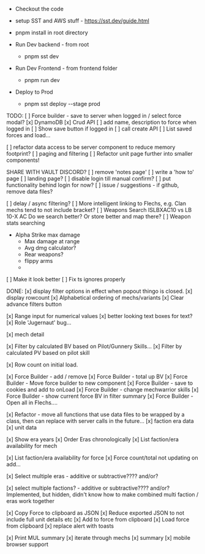 * Checkout the code
* setup SST and AWS stuff - https://sst.dev/guide.html
* pnpm install in root directory

* Run Dev backend - from root
  * pnpm sst dev
* Run Dev Frontend - from frontend folder
  * pnpm run dev
 
* Deploy to Prod
  * pnpm sst deploy --stage prod

TODO:
[ ] Force builder - save to server when logged in / select force modal?
    [x] DynamoDB
    [x] Crud API
    [ ] add name, description to force when logged in
    [ ] Show save button if logged in
    [ ] call create API
    [ ] List saved forces and load...


[ ] refactor data access to be server component to reduce memory footprint?
[ ] paging and filtering
[ ] Refactor unit page further into smaller components!


SHARE WITH VAULT DISCORD?
[ ] remove 'notes page'
[ ] write a 'how to' page
[ ] landing page?
[ ] disable login till manual confirm?
[ ] put functionality behind login for now?
[ ] issue / suggestions - if github, remove data files?

[ ] delay / async filtering?
[ ] More intelligent linking to Flechs, e.g. Clan mechs tend to not include bracket?
[ ] Weapons Search
    ISLBXAC10 vs LB 10-X AC
    Do we search better? Or store better and map there?
[ ] Weapon stats searching
* Alpha Strike max damage
  * Max damage at range
  * Avg dmg calculator?
  * Rear weapons?
  * flippy arms
  * 
[ ] Make it look better
[ ] Fix ts ignores properly



DONE:
[x] display filter options in effect when popout thingo is closed.
[x] display rowcount
[x] Alphabetical ordering of mechs/variants
[x] Clear advance filters button

[x] Range input for numerical values
[x] better looking text boxes for text?
[x] Role 'Jugernaut' bug...

[x] mech detail

[x] Filter by calculated BV based on Pilot/Gunnery Skills...
[x] Filter by calculated PV based on pilot skill

[x] Row count on initial load.

[x] Force Builder - add / remove
[x] Force Builder - total up BV
[x] Force Builder - Move force builder to new component
[x] Force Builder - save to cookies and add to onLoad
[x] Force Builder - change mechwarrior skills
[x] Force Builder - show current force BV in filter summary
[x] Force Builder - Open all in Flechs....

[x] Refactor - move all functions that use data files to be wrapped by a class,
then can replace with server calls in the future...
    [x] faction era data
    [x] unit data

[x] Show era years
[x] Order Eras chronologically
[x] List faction/era availability for mech

[x] List faction/era availability for force
[x] Force count/total not updating on add...

[x] Select multiple eras - additive or subtractive???? and/or?

[x] select multiple factions? - additive or subtractive???? and/or?
Implemented, but hidden, didn't know how to make combined multi faction / eras work together

[x] Copy Force to clipboard as JSON
[x] Reduce exported JSON to not include full unit details etc
[x] Add to force from clipboard
[x] Load force from clipboard
[x] replace alert with toasts

[x] Print MUL summary
    [x] iterate through mechs
    [x] summary
    [x] mobile browser support
